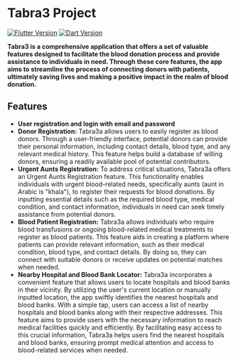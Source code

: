 # Tabra3 Project

[![Flutter Version](https://img.shields.io/badge/Flutter-v3.10.2-blue)](https://flutter.dev/)
[![Dart Version](https://img.shields.io/badge/Dart-v3.0.2-blue)](https://dart.dev/)

**Tabra3 is a comprehensive application that offers a set of valuable features designed to facilitate the blood donation process and provide assistance to individuals in need. Through these core features, the app aims to streamline the process of connecting donors with patients, ultimately saving lives and making a positive impact in the realm of blood donation.**

## Features
  
- **User registration and login with email and password**
- **Donor Registration:**
Tabra3a allows users to easily register as blood donors. Through a user-friendly interface, potential donors can provide their personal information, including contact details, blood type, and any relevant medical history. This feature helps build a database of willing donors, ensuring a readily available pool of potential contributors.
- **Urgent Aunts Registration:**
To address critical situations, Tabra3a offers an Urgent Aunts Registration feature. This functionality enables individuals with urgent blood-related needs, specifically aunts (aunt in Arabic is "khala"), to register their requests for blood donations. By inputting essential details such as the required blood type, medical condition, and contact information, individuals in need can seek timely assistance from potential donors.
- **Blood Patient Registration:**
Tabra3a allows individuals who require blood transfusions or ongoing blood-related medical treatments to register as blood patients. This feature aids in creating a platform where patients can provide relevant information, such as their medical condition, blood type, and contact details. By doing so, they can connect with suitable donors or receive updates on potential matches when needed.
- **Nearby Hospital and Blood Bank Locator:**
Tabra3a incorporates a convenient feature that allows users to locate hospitals and blood banks in their vicinity. By utilizing the user's current location or manually inputted location, the app swiftly identifies the nearest hospitals and blood banks.
With a simple tap, users can access a list of nearby hospitals and blood banks along with their respective addresses. This feature aims to provide users with the necessary information to reach medical facilities quickly and efficiently. By facilitating easy access to this crucial information, Tabra3a helps users find the nearest hospitals and blood banks, ensuring prompt medical attention and access to blood-related services when needed.
